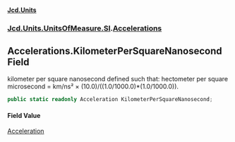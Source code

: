 #### [Jcd.Units](index.md 'index')
### [Jcd.Units.UnitsOfMeasure.SI](Jcd.Units.UnitsOfMeasure.SI.md 'Jcd.Units.UnitsOfMeasure.SI').[Accelerations](Accelerations.md 'Jcd.Units.UnitsOfMeasure.SI.Accelerations')

## Accelerations.KilometerPerSquareNanosecond Field

kilometer per square nanosecond defined such that: hectometer per square microsecond = km/ns² × (10.0)/((1.0/1000.0)*(1.0/1000.0)).

```csharp
public static readonly Acceleration KilometerPerSquareNanosecond;
```

#### Field Value
[Acceleration](Acceleration.md 'Jcd.Units.UnitTypes.Acceleration')